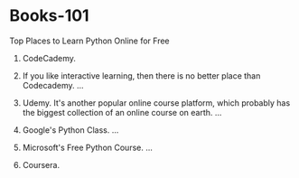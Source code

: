 # Books-101
Top Places to Learn Python Online for Free      

1. CodeCademy. 

2. If you like interactive learning, then there is no better place than Codecademy. ...     

3. Udemy. It's another popular online course platform, which probably has the biggest collection of an online course on earth. ...     

4. Google's Python Class. ...    

5. Microsoft's Free Python Course. ...     

6. Coursera.
